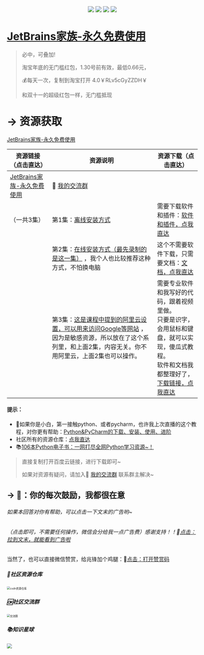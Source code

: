 <div align="center">
    <a href="https://github.com/zhaofeng092/python_auto_office"> <img src="https://badgen.net/badge/Github/%E7%A8%8B%E5%BA%8F%E5%91%98?icon=github&color=red"></a>
         <a href="http://t.cn/A6Gkrbzw"> <img src="https://badgen.net/badge/follow/%E5%85%AC%E4%BC%97%E5%8F%B7?icon=rss&color=green"></a>
     <a href="https://space.bilibili.com/259649365"> <img src="https://badgen.net/badge/pick/B%E7%AB%99?icon=dependabot&color=blue"></a>
    <a href="https://mp.weixin.qq.com/s/CadAaJUTUlXmTxJAjFUfPQ"> <img src="https://badgen.net/badge/join/%E4%BA%A4%E6%B5%81%E7%BE%A4?icon=atom&color=yellow"></a>
 </div>


 # [JetBrains家族-永久免费使用](https://www.bilibili.com/video/BV1zK411u7tb)

> 必中，可叠加!
>
> 淘宝年底的无门槛红包，1.30号前有效，最低0.66元，
>
> 💰每天一次，复制到淘宝打开
> 4.0￥RLv5cGyZZDH￥
>
> 和双十一的超级红包一样，无门槛抵现
>

 # → 资源获取

[JetBrains家族-永久免费使用](https://www.bilibili.com/video/BV1zK411u7tb)

| 资源链接（点击直达）                                         | 资源说明                                                     | 资源下载（点击直达）                                         |
| ------------------------------------------------------------ | ------------------------------------------------------------ | ------------------------------------------------------------ |
| [JetBrains家族-永久免费使用](https://www.bilibili.com/video/BV1zK411u7tb) | 🚸 [我的交流群](https://mp.weixin.qq.com/s/CadAaJUTUlXmTxJAjFUfPQ) |                                                              |
| （一共3集）                                                  | 第1集：[离线安装方式](https://www.bilibili.com/video/BV1zK411u7tb?p=1) | 需要下载软件和插件：[软件和插件，点我直达](https://mp.weixin.qq.com/s/d_mjo3EiHDXVfJ6rcgHGMQ) |
|                                                              | 第2集：[在线安装方式（最先录制的是这一集）](https://www.bilibili.com/video/BV1zK411u7tb?p=2) ，我个人也比较推荐这种方式，不怕换电脑 | 这个不需要软件下载，只需要文档：[文档，点我直达](https://blog.csdn.net/weixin_42321517/article/details/112762182) |
|                                                              | 第3集：[这是课程中提到的阿里云设置，可以用来访问Google等网站](https://www.bilibili.com/video/BV1VT4y1K7LQ) ，因为是敏感资源，所以放在了这个系列里，和上面2集，内容无关。你不用阿里云，上面2集也可以操作。 | 需要专业软件和我写好的代码，跟着视频里做。<br />只要是识字，会用鼠标和键盘，就可以实现，傻瓜式教程。<br />软件和文档我都整理好了，[下载链接，点我直达](https://mp.weixin.qq.com/s/RfyyZ7zMQ2VEm7_RPG7_MQ) |

#### 提示：

- 🔞如果你是小白，第一接触python、或者pycharm，也许我上次直播的这个教程，对你更有帮助：[Python&PyCharm的下载、安装、使用、进阶](https://www.bilibili.com/video/BV1sy4y1q7zH)
- 社区所有的资源仓库：[点我直达](https://blog.csdn.net/weixin_42321517/article/details/111885246)          
- 📚[106本Python电子书：一网打尽全网Python学习资源~！](http://mp.weixin.qq.com/s?__biz=MzUzNTc5NjA4NQ==&mid=2247488524&idx=1&sn=1556474b8662b8497efa87a3fd116dc7&chksm=fa815416cdf6dd0005e672eeca0a99d7d9ca520c291d80abf32652acce4e0e91e23253b0d1b6#rd)



> 直接复制打开百度云链接，进行下载即可~
>
> 如果对资源有疑问，请加入🚸 [我的交流群](https://mp.weixin.qq.com/s/6cR5fMSCtdI5sJdWiDwhOA) 联系群主解决~

 ## → 🚀：你的每次鼓励，我都很在意

 ###### 如果本回答对你有帮助，可以点击一下文末的广告哟~

 ###### （点击即可，不需要任何操作，微信会分给我一点广告费）感谢支持！！💖[点击：拉到文末，就能看到广告啦](https://mp.weixin.qq.com/s/PXNVFNsjAOgCmQ6QGalJPw)

当然了，也可以直接微信赞赏，给兆锋加个鸡腿：💖[点击：打开赞赏码](https://gitee.com/zhaofeng092/python_auto_office/blob/master/%E8%B4%A6%E5%8F%B7%E5%85%B1%E7%94%A8%E8%B5%84%E6%BA%90/image/%E5%BE%AE%E4%BF%A1%E6%94%B6%E6%AC%BE%E7%A0%81.jpg)



 ##### 📱社区资源仓库

 <img src="https://img-blog.csdnimg.cn/20201231105911656.jpg?x-oss-process=image/watermark,type_ZmFuZ3poZW5naGVpdGk,shadow_10,text_aHR0cHM6Ly9ibG9nLmNzZG4ubmV0L3dlaXhpbl80MjMyMTUxNw==,size_16,color_FFFFFF,t_70#pic_center" alt="csdn资源仓库" style="zoom:50%;" />

 ##### 🆗社区交流群

 <img src="https://img-blog.csdnimg.cn/20210102004119705.jpg?x-oss-process=image/watermark,type_ZmFuZ3poZW5naGVpdGk,shadow_10,text_aHR0cHM6Ly9ibG9nLmNzZG4ubmV0L3dlaXhpbl80MjMyMTUxNw==,size_16,color_FFFFFF,t_70#pic_center" alt="交流群" style="zoom:50%;" />

##### 📚知识星球

<img src="https://img-blog.csdnimg.cn/20210109190431333.jpg?x-oss-process=image/watermark,type_ZmFuZ3poZW5naGVpdGk,shadow_10,text_aHR0cHM6Ly9ibG9nLmNzZG4ubmV0L3dlaXhpbl80MjMyMTUxNw==,size_16,color_FFFFFF,t_70#pic_center" style="zoom: 80%;" />